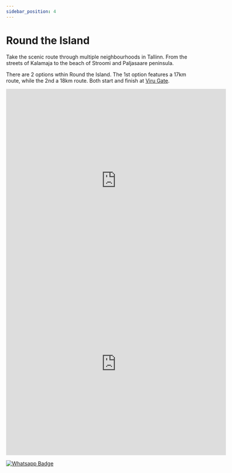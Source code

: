 ```yaml
---
sidebar_position: 4
---
```


# Round the Island

Take the scenic route through multiple neighbourhoods in Tallinn. From the streets of Kalamaja to the beach of Stroomi and Paljasaare peninsula. 

There are 2 options wthin Round the Island. The 1st option features a 17km route, while the 2nd a 18km route. Both start and finish at [Viru Gate](https://maps.app.goo.gl/N3jNP5vX5Eu6wLve6).

<center>
<div class='embed-container maps'>
<iframe frameBorder="0" scrolling="no" src="https://www.wikiloc.com/wikiloc/embedv2.do?id=157141497&elevation=off&images=off&maptype=M" width="600" height="500"></iframe></div>

<div class='embed-container maps'>
<iframe frameBorder="0" scrolling="no" src="https://www.wikiloc.com/wikiloc/embedv2.do?id=157141592&elevation=off&images=off&maptype=M" width="600" height="500"></iframe></div>
</center>

[![Whatsapp Badge](https://img.shields.io/badge/Book_now-WhatsApp-00A36C?logo=whatsapp&style=flat-square)](https://wa.me/37258972730)

